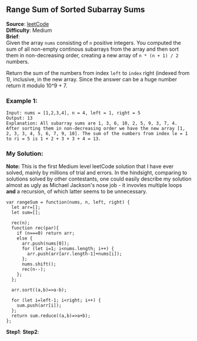 ## Range Sum of Sorted Subarray Sums

**Source**: [leetCode](https://leetcode.com/problems/range-sum-of-sorted-subarray-sums/)  
**Difficulty**: Medium   
**Brief**:  
Given the array ```nums``` consisting of ```n``` positive integers. You computed the sum of all non-empty continous subarrays from the array and then sort them in non-decreasing order, creating a new array of ```n * (n + 1) / 2``` numbers.  
  
Return the sum of the numbers from index ```left``` to ```index``` right (indexed from 1), inclusive, in the new array. Since the answer can be a huge number return it modulo 10^9 + 7.  


### Example 1:
```
Input: nums = [1,2,3,4], n = 4, left = 1, right = 5
Output: 13 
Explanation: All subarray sums are 1, 3, 6, 10, 2, 5, 9, 3, 7, 4. After sorting them in non-decreasing order we have the new array [1, 2, 3, 3, 4, 5, 6, 7, 9, 10]. The sum of the numbers from index le = 1 to ri = 5 is 1 + 2 + 3 + 3 + 4 = 13. 
```


### My Solution:
**Note:** This is the first Medium level leetCode solution that I have ever solved, mainly by millions of trial and errors. In the hindsight, comparing to solutions solved by other contestants, one could easily describe my solution almost as ugly as Michael Jackson's nose job - it invovles multiple loops **and** a recursion, of which latter seems to be unnecessary.
```
var rangeSum = function(nums, n, left, right) {
  let arr=[];
  let sum=[];
  
  rec(n);
  function rec(par){
    if (n===0) return arr;
    else {
      arr.push(nums[0]);
      for (let i=1; i<nums.length; i++) {
        arr.push(arr[arr.length-1]+nums[i]);
      };
      nums.shift();
      rec(n--);
    };
  };

  arr.sort((a,b)=>a-b);

  for (let i=left-1; i<right; i++) {
    sum.push(arr[i]);
  };
  return sum.reduce((a,b)=>a+b);
};
```
**Step1**:
**Step2**:
